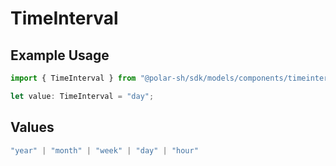 # TimeInterval

## Example Usage

```typescript
import { TimeInterval } from "@polar-sh/sdk/models/components/timeinterval.js";

let value: TimeInterval = "day";
```

## Values

```typescript
"year" | "month" | "week" | "day" | "hour"
```